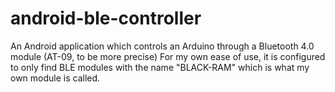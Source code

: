 # android-ble-controller
An Android application which controls an Arduino through a Bluetooth 4.0 module (AT-09, to be more precise)
For my own ease of use, it is configured to only find BLE modules with the name "BLACK-RAM" which is what my own module is called.
